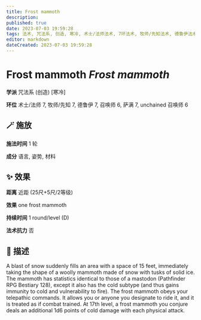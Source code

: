 ```yaml
---
title: Frost mammoth
description: 
published: true
date: 2023-07-03 19:59:28
tags: 法术, 咒法系, 创造, 寒冷, 术士/法师法术, 7环法术, 牧师/先知法术, 德鲁伊法术, 召唤师法术, 6环法术, 萨满法术, unchained 召唤师法术
editor: markdown
dateCreated: 2023-07-03 19:59:28
---
```


# **Frost mammoth** *Frost mammoth*

**学派** 咒法系 (创造) \[寒冷\] 

**环位** 术士/法师 7, 牧师/先知 7, 德鲁伊 7, 召唤师 6, 萨满 7, unchained 召唤师 6

## 🪄 施放

**施法时间** 1 轮

**成分** 语言, 姿势, 材料

## ✨ 效果  

**距离** 近距 (25尺+5尺/2等级) 

**效果** one frost mammoth 

**持续时间** 1 round/level (D) 

**法术抗力** 否

## 📖 描述

A blast of snow suddenly fills an area with a space of 15 feet, immediately taking the shape of a woolly mammoth made of snow with tusks of solid ice. The mammoth has statistics identical to those of a mastodon (Pathfinder RPG Bestiary 128), except it also has the cold subtype (and thus gains immunity to cold and vulnerability to fire). The frost mammoth obeys your telepathic commands. It allows you or anyone you designate to ride it, and it is treated as if combat trained. At 17th level, a frost mammoth you conjure deals an additional 1d6 points of cold damage with each physical attack.
    